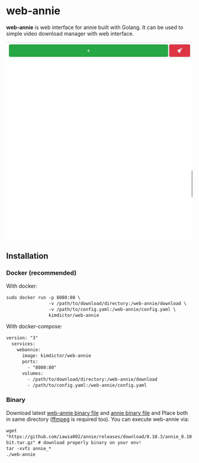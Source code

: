 # web-annie
**web-annie** is web interface for annie built with Golang. It can be used to simple video download manager with web interface.    

![demo](demo_video.gif?raw=true)

## Installation
### Docker (recommended)
With docker:
```
sudo docker run -p 8080:80 \
                -v /path/to/download/directory:/web-annie/download \
                -v /path/to/config.yaml:/web-annie/config.yaml \
                kimdictor/web-annie
```  
With docker-compose:
```
version: "3"
  services: 
    webannie:
      image: kimdictor/web-annie
      ports:
        - "8080:80"
      volumes:
        - /path/to/download/directory:/web-annie/download
        - /path/to/config.yaml:/web-annie/config.yaml
```

### Binary
Download latest [web-annie binary file](https://github.com/Dictor/web-annie/releases) and [annie binary file](https://github.com/iawia002/annie/releases) 
and Place both in same directory ([ffmpeg](https://github.com/iawia002/annie#prerequisites) is required too). 
You can execute web-annie via: 
```
wget "https://github.com/iawia002/annie/releases/download/0.10.3/annie_0.10.3_Linux_64-bit.tar.gz" # download properly binary on your env!
tar -xvfz annie_*
./web-annie
```
